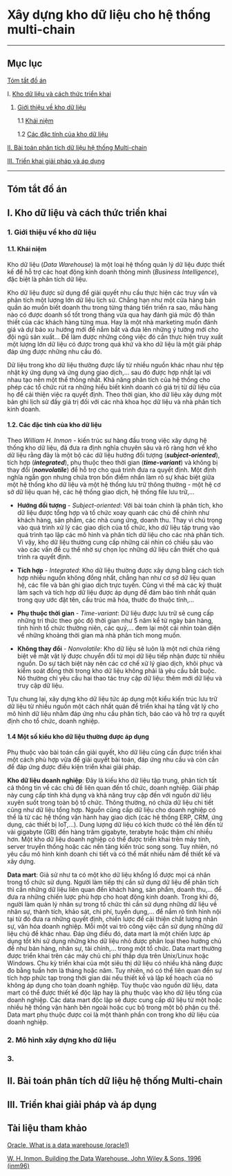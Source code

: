 # Xây dựng kho dữ liệu cho hệ thống multi-chain

---

## Mục lục

[Tóm tắt đồ án](#tóm-tắt-đồ-án)

I. [Kho dữ liệu và cách thức triển khai](#i-kho-dữ-liệu-và-cách-thức-triển-khai)

1. [Giới thiệu về kho dữ liệu](#1-giới-thiệu-về-kho-dữ-liệu)

    1.1 [Khái niệm](#11-khái-niệm)

    1.2 [Các đặc tính của kho dữ liệu](#12-các-đặc-tính-của-kho-dữ-liệu)
<!-- 
    1.3 [Phân biệt với hệ thống xử lý giao dịch trực tuyến (OLTP)](#13-phân-biệt-với-hệ-thống-xử-lý-giao-dịch-trực-tuyến-oltp) -->

[II. Bài toán phân tích dữ liệu hệ thống Multi-chain](#ii-bài-toán-phân-tích-dữ-liệu-hệ-thống-multi-chain)

[III. Triển khai giải pháp và áp dụng](#iii-triển-khai-giải-pháp-và-áp-dụng)

---

## Tóm tắt đồ án

## I. Kho dữ liệu và cách thức triển khai

### 1. Giới thiệu về kho dữ liệu

#### 1.1. Khái niệm

Kho dữ liệu (*Data Warehouse*) là một loại hệ thống quản lý dữ liệu được thiết kế để hỗ trợ các hoạt động kinh doanh thông minh (*Business Intelligence*), đặc biệt là phân tích dữ liệu.

Kho dữ liệu được sử dụng để giải quyết nhu cầu thực hiện các truy vấn và phân tích một lượng lớn dữ liệu lịch sử. Chẳng hạn như một cửa hàng bán quần áo muốn biết doanh thu trong từng tháng tiến triển ra sao, mẫu hàng nào có được doanh số tốt trong tháng vừa qua hay đánh giá mức độ thân thiết của các khách hàng từng mua. Hay là một nhà marketing muốn đánh giá và dự báo xu hướng mới để nắm bắt và đưa lên những ý tưởng mới cho đội ngũ sản xuất... Để làm được những công việc đó cần thực hiện truy xuất một lượng lớn dữ liệu có được trong quá khứ và kho dữ liệu là một giải pháp đáp ứng được những nhu cầu đó.

Dữ liệu trong kho dữ liệu thường được lấy từ nhiều nguồn khác nhau như tệp nhật ký ứng dụng và ứng dụng giao dịch,... sau đó được hợp nhất lại với nhau tạo nên một thể thống nhất. Khả năng phân tích của hệ thống cho phép các tổ chức rút ra những hiểu biết kinh doanh có giá trị từ dữ liệu của họ để cải thiện việc ra quyết định. Theo thời gian, kho dữ liệu xây dựng một bản ghi lịch sử đầy giá trị đối với các nhà khoa học dữ liệu và nhà phân tích kinh doanh.

#### 1.2. Các đặc tính của kho dữ liệu

Theo *William H. Inmon* - kiến trúc sư hàng đầu trong việc xây dựng hệ thống kho dữ liệu, đã đưa ra định nghĩa chuyên sâu và rõ ràng hơn về kho dữ liệu rằng đây là một bộ các dữ liệu hướng đối tượng (***subject-oriented***), tích hợp (***integrated***), phụ thuộc theo thời gian (***time-variant***) và không bị thay đổi (***nonvolatile***) để  hỗ  trợ cho quá trình đưa ra quyết định. Một định nghĩa ngắn gọn nhưng chứa trọn bốn điểm nhấn làm rõ sự khác biệt giữa một hệ thống kho dữ liệu và một hệ thống lưu trữ thông thường - một hệ cơ sở dữ liệu quan hệ, các hệ thống giao dịch, hệ thống file lưu trữ,...

* **Hướng đối tượng** - *Subject-oriented*: Với bài toán chính là phân tích, kho dữ liệu được tổng hợp và tổ chức xoay quanh các chủ đề  chính như khách hàng, sản phẩm, các nhà cung ứng, doanh thu. Thay vì chú trọng vào quá trình xử lý các giao dịch của tổ chức, kho dữ liệu tập trung vào quá trình tạo lập các mô hình và phân tích dữ liệu cho các nhà phân tích. Vì vậy, kho dữ liệu thường cung cấp những cái nhìn có chiều sâu vào vào các vấn đề cụ thể nhờ sự chọn lọc những dữ liệu cần thiết cho quá trình ra quyết định.

* **Tích hợp** - *Integrated*: Kho dữ liệu thường được xây dựng bằng cách tích hợp nhiều nguồn không đồng nhất, chẳng hạn như cơ sở dữ liệu quan hệ, các file và bản ghi giao dịch trực tuyến. Cũng vì thế  mà các kỹ thuật làm sạch và tích hợp dữ liệu được áp dụng để đảm bảo tính nhất quán trong quy ước đặt tên, cấu trúc mã hóa, thước đo thuộc tính,...

* **Phụ thuộc thời gian** - *Time-variant*: Dữ liệu được lưu trữ sẽ cung cấp những tri thức theo góc độ thời gian như 5 năm kể từ ngày bán hàng, tình hình tổ chức thường niên, các quý,... đem lại một cái nhìn toàn diện về những khoảng thời gian mà nhà phân tích mong muốn.

* **Không thay đổi** - *Nonvolatile*: Kho dữ liệu sẽ luôn là một nơi chứa riêng biệt về mặt vật lý được chuyển đổi từ mọi dữ liệu tiếp nhận được từ nhiều nguồn. Do sự tách biệt này nên các cơ chế xử lý giao dịch, khôi phục và kiểm soát đồng thời trong kho dữ liệu không phải là yêu cầu bắt buộc. Nó thường chỉ yêu cầu hai thao tác truy cập dữ liệu: thêm mới dữ liệu và truy cập dữ liệu.

Tựu chung lại, xây dựng kho dữ liệu tức áp dụng một kiểu kiến trúc lưu trữ dữ liệu từ nhiều nguồn một cách nhất quán để triển khai hạ tầng vật lý cho mô hình dữ liệu nhằm đáp ứng nhu cầu phân tích, báo cáo và hỗ trợ ra quyết định cho tổ chức, doanh nghiệp.

<!-- #### 1.3. Phân biệt với hệ thống xử lý giao dịch trực tuyến (OLTP)

Các ứng dụng mà ta thường dùng ngày nay như đặt xe, ngân hàng, đặt bàn ở nhà hàng,... đều đã đi vào cuộc sống hàng ngày và trở thành những dịch vụ trực tuyến hữu ích, đáp ứng đủ những nhu cầu về mặt tiêu dùng cho người sử dụng. Để các ứng dụng hoạt động trơn tru đều một phần đến từ việc xây dựng và ứng dụng tốt các hệ thống quản lý cơ sở dữ liệu hoạt động.

Hệ thống quản lý cơ sở dữ liệu hoạt động (*Operational Database System*) là hệ thống được sử dụng để thực hiện xử lý các giao dịch trực tuyến và truy vấn. Các giao dịch trực tuyến để hình dung thì có thể được minh họa thông qua các ví dụ tương tác với ứng dụng được nêu ở trên. Mỗi một lần đặt xe, hệ thống đã phát sinh thêm một giao dịch trực tuyến và cần được xử lý tốt để đảm bảo tính nhất quán và toàn vẹn dữ liệu cho toàn bộ dữ liệu. Một cách nói khác, các hệ thống quản lý cơ sở dữ liệu hoạt động còn được gọi là một hệ thống OLTP (*Online Transaction Processing*) -->

#### 1.4 Một số kiểu kho dữ liệu thường được áp dụng

Phụ thuộc vào bài toán cần giải quyết, kho dữ liệu cũng cần được triển khai một cách phù hợp vừa để giải quyết bài toán, đáp ứng nhu cầu và còn cần để đáp ứng được điều kiện triển khai giải pháp.

**Kho dữ liệu doanh nghiệp**: Đây là kiếu kho dữ liệu tập trung, phân tích tất cả thông tin về các chủ đề liên quan đến tổ chức, doanh nghiệp. Giải pháp này cung cấp tính khả dụng và khả năng truy cập đến với nguồn dữ liệu xuyên suốt trong toàn bộ tổ chức. Thông thường, nó chứa dữ liệu chi tiết cũng như dữ liệu tổng hợp. Nguồn cũng cấp dữ liệu cho doanh nghiệp có thể là từ các hệ thống vận hành hay giao dịch (các hệ thống ERP, CRM, ứng dụng, các thiết bị IoT,...). Dung lượng dữ liệu có kích thước có thể lên đến từ vài gigabyte (GB) đến hàng trăm gigabyte, terabyte hoặc thậm chí nhiều hơn. Một kho dữ liệu doanh nghiệp có thể được triển khai trên máy tính, server truyền thống hoặc các nền tảng kiến trúc song song. Tuy nhiên, nó yêu cầu mô hình kinh doanh chi tiết và có thể mất nhiều năm để thiết kế và xây dựng.

**Data mart**: Giả sử như ta có một kho dữ liệu khổng lồ được mọi cá nhân trong tổ chức sử dụng. Người làm tiếp thị cần sử dụng dữ liệu để phân tích thì cần những dữ liệu liên quan đến khách hàng, sản phẩm, doanh thu,... để đưa ra những chiến lược phù hợp cho hoạt động kinh doanh. Trong khi đó, người làm quản lý nhân sự trong tổ chức thì cần sử dụng những dữ liệu về nhân sự, thành tích, khảo sát, chi phí, tuyển dụng,... để nắm rõ tình hình nội tại từ đó đưa ra những quyết định, chiến lược để cải thiện chất lượng nhân sự, văn hóa doanh nghiệp. Mỗi một vai trò công việc cần sử dụng những dữ liệu chủ đề khác nhau. Đáp ứng điều đó, data mart là một chiến lược áp dụng tốt khi sử dụng những kho dữ liệu nhỏ được phân loại theo hướng chủ đề như bán hàng, nhân sự, tài chính,... trong một tổ chức. Data mart thường được triển khai trên các máy chủ chi phí thấp dựa trên Unix/Linux hoặc Windows. Chu kỳ triển khai của một siêu thị dữ liệu có nhiều khả năng được đo bằng tuần hơn là tháng hoặc năm. Tuy nhiên, nó có thể liên quan đến sự tích hợp phức tạp trong thời gian dài nếu thiết kế và lập kế hoạch của nó không áp dụng cho toàn doanh nghiệp. Tùy thuộc vào nguồn dữ liệu, data mart có thể được thiết kế độc lập hay là phụ thuộc vào kho dữ liệu tổng của doanh nghiệp. Các data mart độc lập sẽ được cung cấp dữ liệu từ một hoặc nhiều hệ thống vận hành bên ngoài hoặc cục bộ trong một bộ phận cụ thể. Data mart phụ thuộc được coi là một thành phần con trong kho dữ liệu của doanh nghiệp.




### 2. Mô hình xây dựng kho dữ liệu

### 3. 

## II. Bài toán phân tích dữ liệu hệ thống Multi-chain

## III. Triển khai giải pháp và áp dụng

## Tài liệu tham khảo

[Oracle, What is a data warehouse (oracle1)](https://www.oracle.com/database/what-is-a-data-warehouse/)

[W. H. Inmon. Building the Data Warehouse. John Wiley & Sons, 1996 (inm96)]()